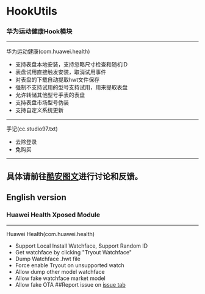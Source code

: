 # HookUtils
### 华为运动健康Hook模块
----
华为运动健康(com.huawei.health)
- 支持表盘本地安装，支持忽略尺寸检查和随机ID
- 表盘试用直接触发安装，取消试用事件
- 对表盘的下载自动提取hwt文件保存
- 强制不支持试用的型号支持试用，用来提取表盘
- 允许转储其他型号手表的表盘
- 支持表盘市场型号伪装
- 支持自定义系统更新
----
手记(cc.studio97.txt)
- 去除登录
- 免购买  
----
具体请前往[酷安图文](https://www.coolapk1s.com/feed/49865557)进行讨论和反馈。
---
## English version
### Huawei Health Xposed Module
----
Huawei Health(com.huawei.health)
- Support Local Install Watchface, Support Random ID
- Get watchface by clicking "Tryout Watchface"
- Dump Watchface .hwt file
- Force enable Tryout on unsupported watch
- Allow dump other model watchface
- Allow fake watchface market model
- Allow fake OTA
##Report issue on [issue tab](https://github.com/wwlwwlwwlwwl/HookUtils/issues)
